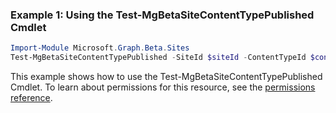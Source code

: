 ### Example 1: Using the Test-MgBetaSiteContentTypePublished Cmdlet
```powershell
Import-Module Microsoft.Graph.Beta.Sites
Test-MgBetaSiteContentTypePublished -SiteId $siteId -ContentTypeId $contentTypeId
```
This example shows how to use the Test-MgBetaSiteContentTypePublished Cmdlet.
To learn about permissions for this resource, see the [permissions reference](/graph/permissions-reference).
